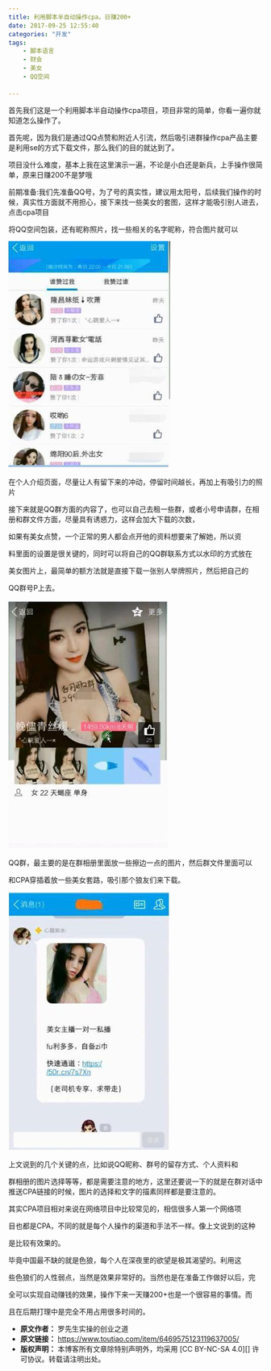 ```yaml
---
title: 利用脚本半自动操作cpa，日赚200+
date: 2017-09-25 12:55:40
categories: "开发"
tags:
	- 脚本语言
	- 财会
	- 美女
	- QQ空间 

---
```


首先我们这是一个利用脚本半自动操作cpa项目，项目非常的简单，你看一遍你就知道怎么操作了。

首先呢，因为我们是通过QQ点赞和附近人引流，然后吸引进群操作cpa产品主要是利用se的方式下载文件，那么我们的目的就达到了。

项目没什么难度，基本上我在这里演示一遍，不论是小白还是新兵，上手操作很简单，原来日赚200不是梦哦

前期准备:我们先准备QQ号，为了号的真实性，建议用太阳号，后续我们操作的时候，真实性方面就不用担心，接下来找一些美女的套图，这样才能吸引别人进去，点击cpa项目

将QQ空间包装，还有昵称照片，找一些相关的名字昵称，符合图片就可以

![利用脚本半自动操作cpa，日赚200+][cpa_200]

在个人介绍页面，尽量让人有留下来的冲动，停留时间越长，再加上有吸引力的照片

接下来就是QQ群方面的内容了，也可以自己去租一些群，或者小号申请群，在相册和群文件方面，尽量具有诱惑力，这样会加大下载的次数，

如果有美女点赞，一个正常的男人都会点开他的资料想要来了解她，所以资

料里面的设置是很关键的，同时可以将自己的QQ群联系方式以水印的方式放在

美女图片上，最简单的额方法就是直接下载一张别人举牌照片，然后把自己的

QQ群号P上去。

![利用脚本半自动操作cpa，日赚200+][cpa_200 1]

QQ群，最主要的是在群相册里面放一些擦边一点的图片，然后群文件里面可以

和CPA穿插着放一些美女套路，吸引那个狼友们来下载。

![利用脚本半自动操作cpa，日赚200+][cpa_200 2]

上文说到的几个关键的点，比如说QQ昵称、群号的留存方式、个人资料和

群相册的图片选择等等，都是需要注意的地方，这里还要说一下的就是在群对话中推送CPA链接的时候，图片的选择和文字的描素同样都是要注意的。

其实CPA项目相对来说在网络项目中比较常见的，相信很多人第一个网络项

目也都是CPA，不同的就是每个人操作的渠道和手法不一样。像上文说到的这种

是比较有效果的。

毕竟中国最不缺的就是色狼，每个人在深夜里的欲望是极其渴望的。利用这

些色狼们的人性弱点，当然是效果非常好的。当然也是在准备工作做好以后，完

全可以实现自动赚钱的效果，操作下来一天赚200+也是一个很容易的事情。而

且在后期打理中是完全不用占用很多时间的。


[cpa_200]: static/resources/crawler/RIBN-NBR6-7RVJ.jpg
[cpa_200 1]: static/resources/crawler/I7Z3-6V3E-NQIU.jpg
[cpa_200 2]: static/resources/crawler/VYZQ-FRQ2-6RMN.jpg
 *  **原文作者：** 罗先生实操的创业之道
 *  **原文链接：** https://www.toutiao.com/item/6469575123119637005/
 *  **版权声明：** 本博客所有文章除特别声明外，均采用 [CC BY-NC-SA 4.0][] 许可协议。转载请注明出处。
